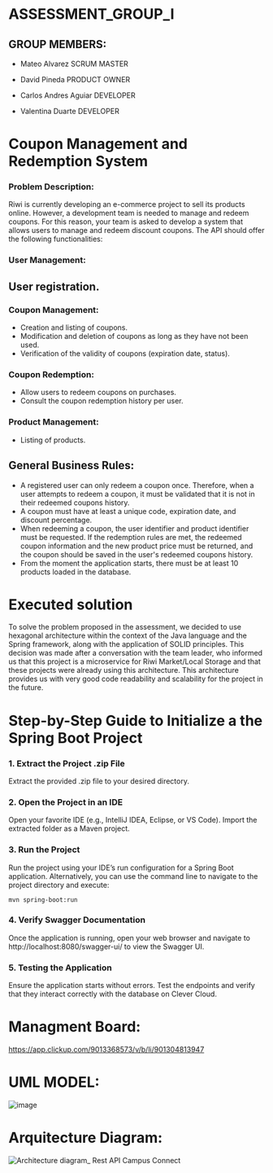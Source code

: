 # ASSESSMENT_GROUP_I

## GROUP MEMBERS:

* Mateo Alvarez SCRUM MASTER

* David Pineda PRODUCT OWNER
  
* Carlos Andres Aguiar DEVELOPER

* Valentina Duarte DEVELOPER

# Coupon Management and Redemption System
### Problem Description:
Riwi is currently developing an e-commerce project to sell its products online. However, a development team is needed to manage and redeem coupons. For this reason, your team is asked to develop a system that allows users to manage and redeem discount coupons. The API should offer the following functionalities:

### User Management:
## User registration.
### Coupon Management:
* Creation and listing of coupons.
* Modification and deletion of coupons as long as they have not been used.
* Verification of the validity of coupons (expiration date, status).
### Coupon Redemption:
* Allow users to redeem coupons on purchases.
* Consult the coupon redemption history per user.
### Product Management:
* Listing of products.
  
## General Business Rules:
* A registered user can only redeem a coupon once. Therefore, when a user attempts to redeem a coupon, it must be validated that it is not in their redeemed coupons history.
* A coupon must have at least a unique code, expiration date, and discount percentage.
* When redeeming a coupon, the user identifier and product identifier must be requested. If the redemption rules are met, the redeemed coupon information and the new product price must be returned, and the coupon should be saved in the user's redeemed coupons history.
* From the moment the application starts, there must be at least 10 products loaded in the database.


# Executed solution

To solve the problem proposed in the assessment, we decided to use hexagonal architecture within the context of the Java language and the Spring framework, along with the application of SOLID principles. This decision was made after a conversation with the team leader, who informed us that this project is a microservice for Riwi Market/Local Storage and that these projects were already using this architecture. This architecture provides us with very good code readability and scalability for the project in the future.

# Step-by-Step Guide to Initialize a the Spring Boot Project
### 1. Extract the Project .zip File
Extract the provided .zip file to your desired directory.
### 2. Open the Project in an IDE
Open your favorite IDE (e.g., IntelliJ IDEA, Eclipse, or VS Code).
Import the extracted folder as a Maven project.

### 3. Run the Project
Run the project using your IDE’s run configuration for a Spring Boot application.
Alternatively, you can use the command line to navigate to the project directory and execute:
```
mvn spring-boot:run
```
### 4. Verify Swagger Documentation
Once the application is running, open your web browser and navigate to http://localhost:8080/swagger-ui/ to view the Swagger UI.
### 5. Testing the Application
Ensure the application starts without errors.
Test the endpoints and verify that they interact correctly with the database on Clever Cloud.




# Managment Board:
https://app.clickup.com/9013368573/v/b/li/901304813947


# UML MODEL:
![image](https://github.com/user-attachments/assets/3c7c341d-5dff-47e7-9dab-15a395c09e83)


# Arquitecture Diagram:
![Architecture diagram_ Rest API Campus Connect](https://github.com/user-attachments/assets/00168e2b-83d1-490e-959a-a363e740d982)
